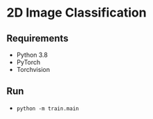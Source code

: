 # 2D Image Classification

## Requirements

- Python 3.8
- PyTorch
- Torchvision

## Run

- `python -m train.main`